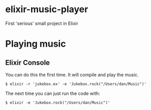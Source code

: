 # elixir-music-player

First 'serious' small project in Elixir

# Playing music

## Elixir Console

You can do this the first time. It will compile and play the music.

    $ elixir -r 'jukebox.ex' -e 'Jukebox.rock("/Users/dan/Music")'

The next time you can just run the code with:

    $ elixir -e 'Jukebox.rock("/Users/dan/Music")'
